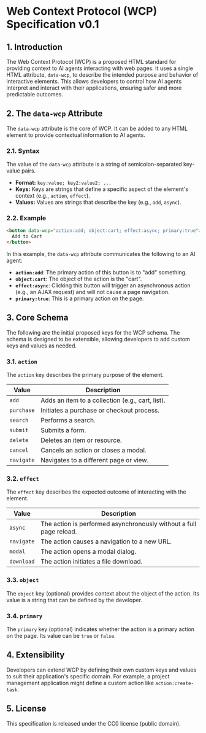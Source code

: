 # Web Context Protocol (WCP) Specification v0.1

## 1. Introduction

The Web Context Protocol (WCP) is a proposed HTML standard for providing context to AI agents interacting with web pages. It uses a single HTML attribute, `data-wcp`, to describe the intended purpose and behavior of interactive elements. This allows developers to control how AI agents interpret and interact with their applications, ensuring safer and more predictable outcomes.

## 2. The `data-wcp` Attribute

The `data-wcp` attribute is the core of WCP. It can be added to any HTML element to provide contextual information to AI agents.

### 2.1. Syntax

The value of the `data-wcp` attribute is a string of semicolon-separated key-value pairs.

- **Format:** `key:value; key2:value2; ...`
- **Keys:** Keys are strings that define a specific aspect of the element's context (e.g., `action`, `effect`).
- **Values:** Values are strings that describe the key (e.g., `add`, `async`).

### 2.2. Example

```html
<button data-wcp="action:add; object:cart; effect:async; primary:true">
  Add to Cart
</button>
```

In this example, the `data-wcp` attribute communicates the following to an AI agent:
- **`action:add`**: The primary action of this button is to "add" something.
- **`object:cart`**: The object of the action is the "cart".
- **`effect:async`**: Clicking this button will trigger an asynchronous action (e.g., an AJAX request) and will not cause a page navigation.
- **`primary:true`**: This is a primary action on the page.

## 3. Core Schema

The following are the initial proposed keys for the WCP schema. The schema is designed to be extensible, allowing developers to add custom keys and values as needed.

### 3.1. `action`

The `action` key describes the primary purpose of the element.

| Value      | Description                                       |
|------------|---------------------------------------------------|
| `add`      | Adds an item to a collection (e.g., cart, list).  |
| `purchase` | Initiates a purchase or checkout process.         |
| `search`   | Performs a search.                                |
| `submit`   | Submits a form.                                   |
| `delete`   | Deletes an item or resource.                      |
| `cancel`   | Cancels an action or closes a modal.              |
| `navigate` | Navigates to a different page or view.            |

### 3.2. `effect`

The `effect` key describes the expected outcome of interacting with the element.

| Value      | Description                                                           |
|------------|-----------------------------------------------------------------------|
| `async`    | The action is performed asynchronously without a full page reload.    |
| `navigate` | The action causes a navigation to a new URL.                          |
| `modal`    | The action opens a modal dialog.                                      |
| `download` | The action initiates a file download.                                 |

### 3.3. `object`

The `object` key (optional) provides context about the object of the action. Its value is a string that can be defined by the developer.

### 3.4. `primary`

The `primary` key (optional) indicates whether the action is a primary action on the page. Its value can be `true` or `false`.

## 4. Extensibility

Developers can extend WCP by defining their own custom keys and values to suit their application's specific domain. For example, a project management application might define a custom action like `action:create-task`.

## 5. License

This specification is released under the CC0 license (public domain).
